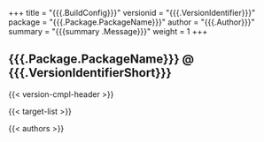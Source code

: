 +++
title = "{{{.BuildConfig}}}"
versionid = "{{{.VersionIdentifier}}}"
package = "{{{.Package.PackageName}}}"
author = "{{{.Author}}}"
summary = "{{{summary .Message}}}"
weight = 1
+++

## {{{.Package.PackageName}}} @ {{{.VersionIdentifierShort}}}

{{< version-cmpl-header >}}

{{< target-list >}}

{{< authors >}}
